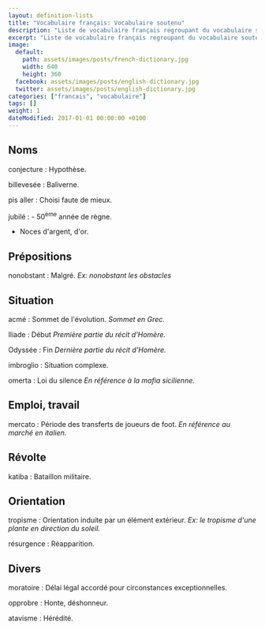 ```yaml
---
layout: definition-lists
title: "Vocabulaire français: Vocabulaire soutenu"
description: "Liste de vocabulaire français regroupant du vocabulaire soutenu relativement courant."
excerpt: "Liste de vocabulaire français regroupant du vocabulaire soutenu relativement courant."
image:
  default:
    path: assets/images/posts/french-dictionary.jpg
    width: 640
    height: 360
  facebook: assets/images/posts/english-dictionary.jpg
  twitter: assets/images/posts/english-dictionary.jpg
categories: ["francais", "vocabulaire"]
tags: []
weight: 1
dateModified: 2017-01-01 00:00:00 +0100
---
```



## Noms

conjecture
: Hypothèse.

billevesée
: Baliverne.

pis aller
: Choisi faute de mieux.

jubilé
: - 50<sup>ème</sup> année de règne.
  - Noces d'argent, d'or.


## Prépositions

nonobstant
: Malgré.
*Ex: nonobstant les obstacles*


## Situation

acmé
: Sommet de l'évolution.
*Sommet en Grec.*

Iliade
: Début
*Première partie du récit d'Homère.*

Odyssée
: Fin
*Dernière partie du récit d'Homère.*

imbroglio
: Situation complexe.

omerta
: Loi du silence
*En référence à la mafia sicilienne.*


## Emploi, travail

mercato
: Période des transferts de joueurs de foot.
*En référence au marché en italien.*


## Révolte

katiba
: Bataillon militaire.


## Orientation

tropisme
: Orientation induite par un élément extérieur.
*Ex: le tropisme d'une plante en direction du soleil.*

résurgence
: Réapparition.


## Divers

moratoire
: Délai légal accordé pour circonstances exceptionnelles.

opprobre
: Honte, déshonneur.

atavisme
: Hérédité.

